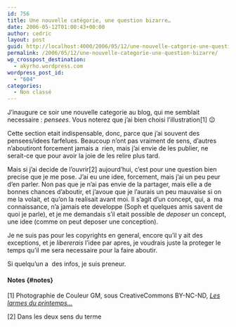 ```yaml
---
id: 756
title: Une nouvelle catégorie, une question bizarre…
date: 2006-05-12T01:00:43+00:00
author: cedric
layout: post
guid: http://localhost:4000/2006/05/12/une-nouvelle-catgorie-une-question-bizarre.html
permalink: /2006/05/12/une-nouvelle-categorie-une-question-bizarre/
wp_crosspost_destination:
  - akyrho.wordpress.com
wordpress_post_id:
  - "604"
categories:
  - Non classé
---
```

<img src="https://i2.wp.com/www.parenthese.be/dotclear/images/pensee.jpg?w=900" alt="" data-recalc-dims="1" />J’inaugure ce soir une nouvelle categorie au blog, qui me semblait necessaire : _pensees_. Vous noterez que j’ai bien choisi l’illustration[1] 😉

Cette section etait indispensable, donc, parce que j’ai souvent des pensees/idees farfelues. Beaucoup n’ont pas vraiment de sens, d’autres n’aboutiront forcement jamais a  rien, mais j’ai envie de les publier, ne serait-ce que pour avoir la joie de les relire plus tard.

Mais si j’ai decide de l’ouvrir[2] aujourd’hui, c’est pour une question bien precise que je me pose. J’ai eu une idee, forcement, mais j’ai un peu peur d’en parler. Non pas que je n’ai pas envie de la partager, mais elle a de bonnes chances d’aboutir, et j’avoue que je l’aurais un peu mauvaise si on me la volait, et qu’on la realisait avant moi. Il s’agit d’un concept, qui, a  ma connaissance, n’a jamais ete developpe (Soph et quelques amis savent de quoi je parle), et je me demandais s’il etait possible de _deposer_ un concept, une idee (comme on peut deposer une conception).

Je ne suis pas pour les copyrights en general, encore qu’il y ait des exceptions, et je _libererais_ l’idee par apres, je voudrais juste la proteger le temps qu’il me sera necessaire pour la faire aboutir.

Si quelqu’un a  des infos, je suis preneur.

#### Notes {#notes}

[1] Photographie de Couleur GM, sous CreativeCommons BY-NC-ND, _[Les larmes du printemps…](http://flickr.com/photos/couleursgm/144658463/)_

[2] Dans les deux sens du terme